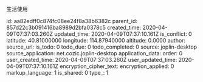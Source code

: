 生活使用

id: aa82edff0c874fc08ee24f8a38b6382c
parent_id: 857d22c3b091416ba8989d2bfa0378c5
created_time: 2020-04-09T07:37:03.260Z
updated_time: 2020-04-09T07:37:10.161Z
is_conflict: 0
latitude: 40.81000000
longitude: 114.87940000
altitude: 0.0000
author: 
source_url: 
is_todo: 0
todo_due: 0
todo_completed: 0
source: joplin-desktop
source_application: net.cozic.joplin-desktop
application_data: 
order: 0
user_created_time: 2020-04-09T07:37:03.260Z
user_updated_time: 2020-04-09T07:37:10.161Z
encryption_cipher_text: 
encryption_applied: 0
markup_language: 1
is_shared: 0
type_: 1